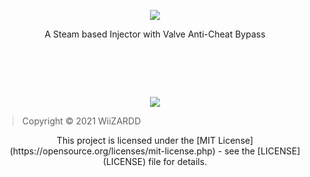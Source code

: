 <p align="center">
	<tr>
		<td align="center" style="padding=0;width=50%;">
			<img src="https://user-images.githubusercontent.com/95967478/146914561-50a0fe77-f213-4f7a-8983-cb69f1dad800.png" />
<p align="center">   
A Steam based Injector with Valve Anti-Cheat Bypass
	
#  ‍ 	
    
<p align="center">
	<tr>
		<td align="center" style="padding=0;width=50%;">
			<img src="https://i.imgur.com/lOAAMYf.png" />	

> Copyright © 2021 WiiZARDD
<p align="center">
This project is licensed under the [MIT License](https://opensource.org/licenses/mit-license.php) - see the [LICENSE](LICENSE) file for details.

